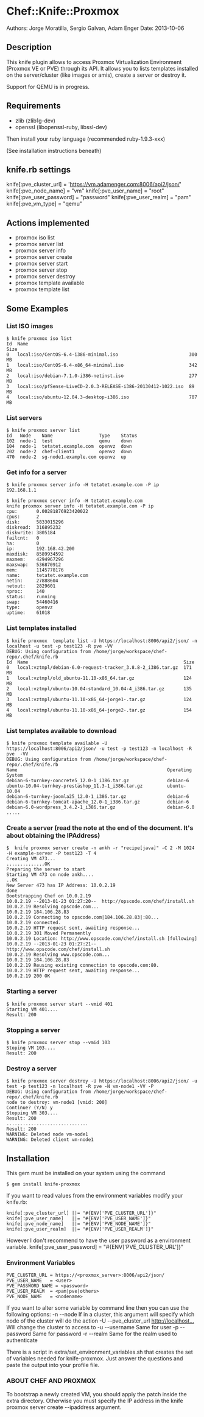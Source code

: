 # Chef::Knife::Proxmox

Authors: Jorge Moratilla, Sergio Galvan, Adam Enger
Date: 2013-10-06


## Description

This knife plugin allows to access Proxmox Virtualization Environment (Proxmox VE or PVE) through its API.
It allows you to lists templates installed on the server/cluster (like images or amis), create a server or
destroy it.

Support for QEMU is in progress. 

## Requirements

* zlib (zlib1g-dev)
* openssl (libopenssl-ruby, libssl-dev)

Then install your ruby language (recommended ruby-1.9.3-xxx)

(See installation instructions beneath)

## knife.rb settings
knife[:pve_cluster_url] = 'https://vm.adamenger.com:8006/api2/json/'
knife[:pve_node_name] = "vm"
knife[:pve_user_name] = "root"
knife[:pve_user_password] = "password"
knife[:pve_user_realm] = "pam"
knife[:pve_vm_type] = "qemu"

## Actions implemented

+ proxmox iso list
+ proxmox server list
+ proxmox server info
+ proxmox server create
+ proxmox server start
+ proxmox server stop
+ proxmox server destroy
+ proxmox template available
+ proxmox template list

## Some Examples

### List ISO images
    $ knife proxmox iso list
    Id  Name                                                           Size  
    0   local:iso/CentOS-6.4-i386-minimal.iso                          300 MB
    1   local:iso/CentOS-6.4-x86_64-minimal.iso                        342 MB
    2   local:iso/debian-7.1.0-i386-netinst.iso                        277 MB
    3   local:iso/pfSense-LiveCD-2.0.3-RELEASE-i386-20130412-1022.iso  89 MB 
    4   local:iso/ubuntu-12.04.3-desktop-i386.iso                      707 MB

### List servers
    $ knife proxmox server list
    Id   Node    Name                 Type    Status
    102  node-1  test                 qemu    down
    104  node-1  tetatet.example.com  openvz  down
    202  node-2  chef-client1         openvz  down
    470  node-2  sg-node1.example.com openvz  up

### Get info for a server
    $ knife proxmox server info -H tetatet.example.com -P ip
    192.168.1.1

    $ knife proxmox server info -H tetatet.example.com
    knife proxmox server info -H tetatet.example.com -P ip
    cpu:       0.00281876923420022
    cpus:      2
    disk:      5833015296
    diskread:  316895232
    diskwrite: 3805184
    failcnt:   0
    ha:        0
    ip:        192.168.42.200
    maxdisk:   8589934592
    maxmem:    4294967296
    maxswap:   536870912
    mem:       1145778176
    name:      tetatet.example.com
    netin:     27888604
    netout:    2829601
    nproc:     140
    status:    running
    swap:      54460416
    type:      openvz
    uptime:    61018


### List templates installed
    $ knife proxmox  template list -U https://localhost:8006/api2/json/ -n localhost -u test -p test123 -R pve -VV
    DEBUG: Using configuration from /home/jorge/workspace/chef-repo/.chef/knife.rb
    Id  Name                                                         Size
    0   local:vztmpl/debian-6.0-request-tracker_3.8.8-2_i386.tar.gz  171 MB
    1   local:vztmpl/old_ubuntu-11.10-x86_64.tar.gz                  124 MB
    2   local:vztmpl/ubuntu-10.04-standard_10.04-4_i386.tar.gz       135 MB
    3   local:vztmpl/ubuntu-11.10-x86_64-jorge1-.tar.gz              124 MB
    4   local:vztmpl/ubuntu-11.10-x86_64-jorge2-.tar.gz              154 MB


### List templates available to download
    $ knife proxmox template available -U https://localhost:8006/api2/json/ -u test -p test123 -n localhost -R pve  -VV
    DEBUG: Using configuration from /home/jorge/workspace/chef-repo/.chef/knife.rb
    Name                                                       Operating System
    debian-6-turnkey-concrete5_12.0-1_i386.tar.gz              debian-6
    ubuntu-10.04-turnkey-prestashop_11.3-1_i386.tar.gz         ubuntu-10.04
    debian-6-turnkey-joomla25_12.0-1_i386.tar.gz               debian-6
    debian-6-turnkey-tomcat-apache_12.0-1_i386.tar.gz          debian-6
    debian-6.0-wordpress_3.4.2-1_i386.tar.gz                   debian-6.0 .....


### Create a server (read the note at the end of the document.  It's about obtaining the IPAddress)

    $  knife proxmox server create -n ankh -r "recipe[java]" -C 2 -M 1024 -H example-server -P test123 -T 4
    Creating VM 473...
    ..............OK
    Preparing the server to start
    Starting VM 473 on node ankh....
    ..OK
    New Server 473 has IP Address: 10.0.2.19
    done
    Bootstrapping Chef on 10.0.2.19
    10.0.2.19 --2013-01-23 01:27:20--  http://opscode.com/chef/install.sh
    10.0.2.19 Resolving opscode.com...
    10.0.2.19 184.106.28.83
    10.0.2.19 Connecting to opscode.com|184.106.28.83|:80...
    10.0.2.19 connected.
    10.0.2.19 HTTP request sent, awaiting response...
    10.0.2.19 301 Moved Permanently
    10.0.2.19 Location: http://www.opscode.com/chef/install.sh [following]
    10.0.2.19 --2013-01-23 01:27:21--  http://www.opscode.com/chef/install.sh
    10.0.2.19 Resolving www.opscode.com...
    10.0.2.19 184.106.28.83
    10.0.2.19 Reusing existing connection to opscode.com:80.
    10.0.2.19 HTTP request sent, awaiting response...
    10.0.2.19 200 OK


### Starting a server
    $ knife proxmox server start --vmid 401
    Starting VM 401....
    Result: 200


### Stopping a server
    $ knife proxmox server stop --vmid 103
    Stoping VM 103....
    Result: 200


### Destroy a server
    $ knife proxmox server destroy -U https://localhost:8006/api2/json/ -u test -p test123 -n localhost -R pve -N vm-node1 -VV -P
    DEBUG: Using configuration from /home/jorge/workspace/chef-repo/.chef/knife.rb
    node to destroy: vm-node1 [vmid: 200]
    Continue? (Y/N) y
    Stopping VM 303....
    Result: 200
    ..............................
    Result: 200
    WARNING: Deleted node vm-node1
    WARNING: Deleted client vm-node1


## Installation

This gem must be installed on your system using the command

    $ gem install knife-proxmox

If you want to read values from the environment variables modify your knife.rb:

    knife[:pve_cluster_url] ||= "#{ENV['PVE_CLUSTER_URL']}"
    knife[:pve_user_name]   ||= "#{ENV['PVE_USER_NAME']}"
    knife[:pve_node_name]   ||= "#{ENV['PVE_NODE_NAME']}"
    knife[:pve_user_realm]  ||= "#{ENV['PVE_USER_REALM']}"

However I don't recommend to have the user password as a environment variable.
knife[:pve_user_password] = "#{ENV['PVE_CLUSTER_URL']}"

### Environment Variables

    PVE_CLUSTER_URL = https://<proxmox_server>:8006/api2/json/
    PVE_USER_NAME   = <user>
    PVE_PASSWORD_NAME = <password>
    PVE_USER_REALM  = <pam|pve|others>
    PVE_NODE_NAME   = <nodename>

If you want to alter some variable by command line then you can use the following options:
-n --node <node>   If in a cluster, this argument will specify which node of the cluster will do the action
-U --pve_cluster_url <http://localhost...> Will change the cluster to access to
-u --username <user>   Same for user
-p --password <pass>   Same for password
-r --realm    <realm>  Same for the realm used to authenticate

There is a script in extra/set_environment_variables.sh that creates the
set of variables needed for knife-proxmox. Just answer the questions and
paste the output into your profile file.



### ABOUT CHEF AND PROXMOX

To bootstrap a newly created VM, you should apply the patch inside the extra directory.  Otherwise you must
specify the IP address in the knife proxmox server create --ipaddress argument.


